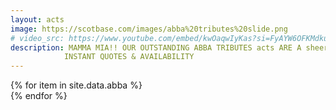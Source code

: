 ```yaml
---
layout: acts
image: https://scotbase.com/images/abba%20tributes%20slide.png
# video_src: https://www.youtube.com/embed/kwOaqwIyKas?si=FyAYW6OFKMdkuAjb
description: MAMMA MIA!! OUR OUTSTANDING ABBA TRIBUTES acts ARE A sheer DELIGHT. YOUR DANCE-FLOOR IS GUARANTEED TO BE JUMPING AS THEY PERFORM ALL THE HITS MADE FAMOUS BY THE SWEDISH POP STARS. dance your way into the SevenTIES AND BOOK An abba TRIBUTE FOR A NOSTALGIC EVENING OF THE swedish MUSIC THAT SWEPT THE WORLD. <hr>
            INSTANT QUOTES & AVAILABILITY
---
```


<div class="row mt-4">
  {% for item in site.data.abba %}
    <div class="col-md-4 mb-5">
      <div class="card border-0 shadow h-100">
        <a href="/acts/{{ item.title | slugify }}">
          <img class="card-img-top" src="{{ item.image_src }}" alt="" />
        </a>
      </div>
    </div>
  {% endfor %}
</div>
